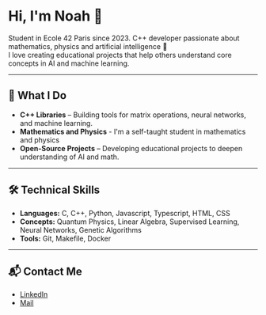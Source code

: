 # Hi, I'm Noah 👋

Student in Ecole 42 Paris since 2023.
C++ developer passionate about mathematics, physics and artificial intelligence 🚀  
I love creating educational projects that help others understand core concepts in AI and machine learning.

---

## 🔧 What I Do

- **C++ Libraries** – Building tools for matrix operations, neural networks, and machine learning.
- **Mathematics and Physics** - I'm a self-taught student in mathematics and physics
- **Open-Source Projects** – Developing educational projects to deepen understanding of AI and math.

---

## 🛠️ Technical Skills

- **Languages:** C, C++, Python, Javascript, Typescript, HTML, CSS
- **Concepts:** Quantum Physics, Linear Algebra, Supervised Learning, Neural Networks, Genetic Algorithms
- **Tools:** Git, Makefile, Docker

---

## 📬 Contact Me

- [LinkedIn](https://www.linkedin.com/in/noah-adjemian-roseau-b856131ab)
- [Mail](mailto:noah.adjemianroseau@gmail.com)

